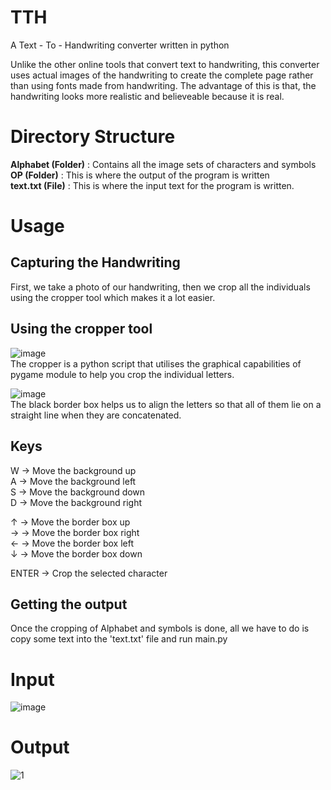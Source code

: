 # TTH
A Text - To - Handwriting converter written in python

Unlike the other online tools that convert text to handwriting, this converter uses actual images of the handwriting to create the complete page rather than using fonts made from handwriting. The advantage of this is that, the handwriting looks more realistic and believeable because it is real.

# Directory Structure
**Alphabet (Folder)** : Contains all the image sets of characters and symbols  
**OP (Folder)** : This is where the output of the program is written  
**text.txt (File)** : This is where the input text for the program is written.


# Usage
## Capturing the Handwriting
First, we take a photo of our handwriting, then we crop all the individuals using the cropper tool which makes it a lot easier.

## Using the cropper tool
![image](https://user-images.githubusercontent.com/81752891/194687543-5cbfd310-d9ae-4287-bdcd-e561f172ce0d.png)   
The cropper is a python script that utilises the graphical capabilities of pygame module to help you crop the individual letters.

![image](https://user-images.githubusercontent.com/81752891/194687604-2a2beeef-cb81-41ef-aa44-0136f5582ea4.png)   
The black border box helps us to align the letters so that all of them lie on a straight line when they are concatenated.

## Keys
W -> Move the background up  
A -> Move the background left  
S -> Move the background down  
D -> Move the background right  
  
↑ -> Move the border box up  
→ -> Move the border box right  
← -> Move the border box left  
↓ -> Move the border box down  

ENTER -> Crop the selected character

## Getting the output
Once the cropping of Alphabet and symbols is done, all we have to do is copy some text into the 'text.txt' file and run main.py

# Input
![image](https://user-images.githubusercontent.com/81752891/194688054-3e2d1b18-28b7-4784-b672-3bfd1d0f9361.png)

# Output
![1](https://user-images.githubusercontent.com/81752891/194688038-67281af8-8a7b-4933-996c-94bda234007c.png)
